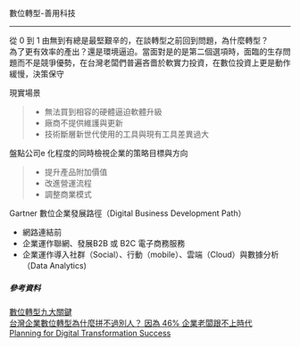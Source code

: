 數位轉型-善用科技

***

從 0 到 1 由無到有總是最堅艱辛的，在談轉型之前回到問題，為什麼轉型？<br>為了更有效率的產出？還是環境逼迫。當面對是的是第二個選項時，面臨的生存問題而不是競爭優勢，在台灣老闆們普遍吝嗇於軟實力投資，在數位投資上更是動作緩慢，決策保守<br>

現實場景

> + 無法買到相容的硬體逼迫軟體升級
> + 廠商不提供維護與更新
> + 技術斷層新世代使用的工具與現有工具差異過大

盤點公司e 化程度的同時檢視企業的策略目標與方向

> + 提升產品附加價值
> + 改進營運流程
> + 調整商業模式

Gartner 數位企業發展路徑（Digital Business Development Path）

+ 網路連結前
+ 企業運作聯網、發展B2B 或 B2C 電子商務服務
+ 企業運作導入社群（Social）、行動（mobile）、雲端（Cloud）與數據分析（Data Analytics)

##### 參考資料

[數位轉型九大關鍵](https://buzzorange.com/techorange/2017/05/04/digitaltransformation/)<br>[台灣企業數位轉型為什麼拼不過別人？ 因為 46% 企業老闆跟不上時代](https://buzzorange.com/techorange/2017/07/04/oracle-research/)<br>[Planning for Digital Transformation Success](https://www.cio.com/article/3241405/cloud-computing/planning-for-digital-transformation-success.html)<br>

